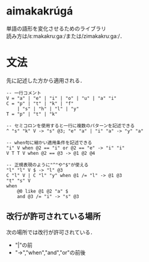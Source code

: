 # aimakakrúgá
単語の語形を変化させるためのライブラリ  
読み方は/ɛːmakakruːɡaː/または/zimakakruːɡaː/．

# 文法
先に記述した方から適用される．

```
-- 一行コメント
V = "a" | "e" | "i" | "o" | "u" | "a" "i"
C = "p" | "t" | "k" | "f"
    | "s" | "h" | "l" | "y"
T = "p" | "t" | "k"

-- セミコロンを使用すると一行に複数のパターンを記述できる
^ "s" "k" V -> "s" @3; "e" "a" | "i" "a" -> "y" "a"

-- when句に細かい適用条件を記述できる
"i" V when @2 == "i" or @2 == "e" -> "i" "i"
V T T V when @2 == @3 -> @1 @2 @4

-- 正規表現のように"^"や"$"が使える
"l" "l" V $ -> "l" @3
C "l" V | C "l" "y" when @1 /= "l" -> @1 @3
"t" "s" V
when
    @0 like @1 @2 "a" $
    and @3 /= "i" -> "s" @3
```

## 改行が許可されている場所
次の場所では改行が許可されている．
* "|"の前
* "->","when","and","or"の前後